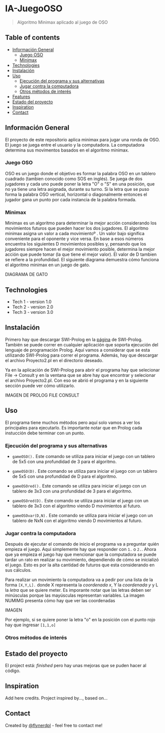 # IA-JuegoOSO
 > Algoritmo Minimax aplicado al juego de OSO

## Table of contents
* [Información General](#información-general)
  * [Juego OSO](#juego-oso)
  * [Minimax](#minimax)
* [Technologies](#technologies)
* [Instalación](#instalación)
* [Uso](#uso)
  * [Ejecución del programa y sus alternativas](#ejecución-del-programa-y-sus-alternativas)
  * [Jugar contra la computadora](#jugar-contra-la-computadora)
  * [Otros métodos de interés](#otros-métodos-de-interés)
* [Features](#features)
* [Estado del proyecto](#estado-del-proyecto)
* [Inspiration](#inspiration)
* [Contact](#contact)

## Información General
El proyecto de este repositorio aplica minimax para jugar una ronda de OSO. El juego se juega entre el usuario y la computadora. La computadora determina sus movimentos basados en el algoritmo minimax. 

### Juego OSO
OSO es un juego donde el objetivo es formar la palabra OSO en un tablero cuadrado (tambien conocido como SOS en inglés). Se juega de dos jugadores y cada uno puede poner la letra "O" o "S" en una posición, que no ya tiene una letra asignada, durante su turno. Si la letra que se puso forma la palabra OSO vertical, horizontal o diagonalmente entonces el jugador gana un punto por cada instancia de la palabra formada. 

### Minimax
Minimax es un algoritmo para determinar la mejor acción considerando los movimientos futuros que pueden hacer los dos jugadores. El algoritmo minimax asigna un valor a cada movimientoº . Un valor bajo significa conveniente para el oponente y vice versa. En base a esos números encuentra los siguientes D movimientos posibles y, pensando que los jugadores siempre hacen el mejor movimiento posible, determina la mejor acción que puede tomar (la que tiene el mejor valor). El valor de D tambien se refiere a la profundidad. El siguiente diagrama demuestra cómo funciona el algoritmo minimax en un juego de gato.

DIAGRAMA DE GATO

## Technologies
* Tech 1 - version 1.0
* Tech 2 - version 2.0
* Tech 3 - version 3.0

## Instalación
Primero hay que descargar SWI-Prolog en la [página](https://www.swi-prolog.org/download/stable) de SWI-Prolog. También se puede correr en cualquier aplicación que soporta ejecución del lenguaje de programación Prolog. Aquí vamos a considerar que se esta utilizando SWI-Prolog para correr el programa. Además, hay que descargar el archivo Proyecto2.pl en el directorio deseado.

Ya en la aplicación de SWI-Prolog para abrir el programa hay que selecionar File -> Consult y en la ventana que se abre hay que encontrar y selecionar el archivo Proyecto2.pl. Con eso se abrió el programa y en la siguiente sección puede ver cómo utilizarlo.

IMAGEN DE PROLOG FILE CONSULT

## Uso
El programa tiene muchos métodos pero aquí solo vamos a ver los principales para ejecutarlo. Es importante notar que en Prolog cada instucción debe terminar con un punto.

### Ejecución del programa y sus alternativas

* `gameOSO().` Este comando se utiliza para iniciar el juego con un tablero de 5x5 con una profundidad de 3 para el algoritmo.

* `gameOSO(D).` Este comando se utiliza para iniciar el juego con un tablero de 5x5 con una profundidad de D para el algoritmo.

* `gameOSOred().` Este comando se utiliza para iniciar el juego con un tablero de 3x3 con una profundidad de 3 para el algoritmo.

* `gameOSOred(D).` Este comando se utiliza para iniciar el juego con un tablero de 3x3 con el algoritmo viendo D movimientos al futuro.

* `gameOSOvar(D,N).` Este comando se utiliza para iniciar el juego con un tablero de NxN con el algoritmo viendo D movimientos al futuro.

### Jugar contra la computadora
Después de ejecutar el comando de inicio el programa va a preguntar quién empieza el juego. Aqui simplemente hay que responder con `1.` o `2.`. Ahora que ya empieza el juego hay que mencionar que la computadora se puede tardar un rato en realizar su movimiento, dependiendo de cómo se inicializó el juego. Esto es por la alta cantidad de futuros que esta considerando en sus cálculos. 

Para realizar un movimiento la computadora va a pedir por una lista de la forma `[X,Y,L].` donde X representa la *coordenada x*, Y la *coordenada y* y L la *letra* que se quiere meter. Es imporante notar que las letras deben ser minúsculas porque las mayúsculas representan variables. La imagen NUMIMG presenta cómo hay que ver las coordenadas

IMAGEN

Por ejemplo, si se quiere poner la letra "o" en la posición con el punto rojo hay que ingresar `[1,1,o]`

### Otros métodos de interés



## Estado del proyecto
El project está: _finished_ pero hay unas mejoras que se puden hacer al código.

## Inspiration
Add here credits. Project inspired by..., based on...

## Contact
Created by [@flynerdpl](https://www.flynerd.pl/) - feel free to contact me!
